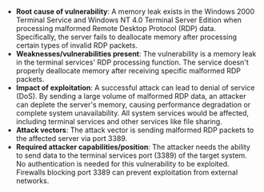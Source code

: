 - **Root cause of vulnerability**: A memory leak exists in the Windows 2000 Terminal Service and Windows NT 4.0 Terminal Server Edition when processing malformed Remote Desktop Protocol (RDP) data. Specifically, the server fails to deallocate memory after processing certain types of invalid RDP packets.
- **Weaknesses/vulnerabilities present**: The vulnerability is a memory leak in the terminal services' RDP processing function. The service doesn't properly deallocate memory after receiving specific malformed RDP packets.
- **Impact of exploitation**: A successful attack can lead to denial of service (DoS). By sending a large volume of malformed RDP data, an attacker can deplete the server's memory, causing performance degradation or complete system unavailability. All system services would be affected, including terminal services and other services like file sharing.
- **Attack vectors**: The attack vector is sending malformed RDP packets to the affected server via port 3389.
- **Required attacker capabilities/position**: The attacker needs the ability to send data to the terminal services port (3389) of the target system. No authentication is needed for this vulnerability to be exploited. Firewalls blocking port 3389 can prevent exploitation from external networks.